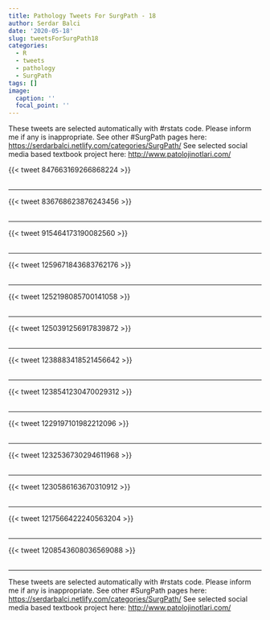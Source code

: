 ```yaml
---
title: Pathology Tweets For SurgPath - 18
author: Serdar Balci
date: '2020-05-18'
slug: tweetsForSurgPath18
categories:
  - R
  - tweets
  - pathology
  - SurgPath
tags: []
image:
  caption: ''
  focal_point: ''
---
```



These tweets are selected automatically with #rstats code. Please inform me if any is inappropriate.
See other #SurgPath pages here: https://serdarbalci.netlify.com/categories/SurgPath/ 
See selected social media based textbook project here: http://www.patolojinotlari.com/

{{< tweet 847663169266868224 >}}
<br>
<br>
<hr>
{{< tweet 836768623876243456 >}}
<br>
<br>
<hr>
{{< tweet 915464173190082560 >}}
<br>
<br>
<hr>
{{< tweet 1259671843683762176 >}}
<br>
<br>
<hr>
{{< tweet 1252198085700141058 >}}
<br>
<br>
<hr>
{{< tweet 1250391256917839872 >}}
<br>
<br>
<hr>
{{< tweet 1238883418521456642 >}}
<br>
<br>
<hr>
{{< tweet 1238541230470029312 >}}
<br>
<br>
<hr>
{{< tweet 1229197101982212096 >}}
<br>
<br>
<hr>
{{< tweet 1232536730294611968 >}}
<br>
<br>
<hr>
{{< tweet 1230586163670310912 >}}
<br>
<br>
<hr>
{{< tweet 1217566422240563204 >}}
<br>
<br>
<hr>
{{< tweet 1208543608036569088 >}}
<br>
<br>
<hr>


These tweets are selected automatically with #rstats code. Please inform me if any is inappropriate.
See other #SurgPath pages here: https://serdarbalci.netlify.com/categories/SurgPath/ 
See selected social media based textbook project here: http://www.patolojinotlari.com/
